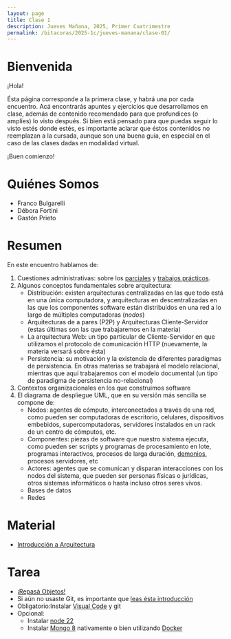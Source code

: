 ```yaml
---
layout: page
title: Clase 1
description: Jueves Mañana, 2025, Primer Cuatrimestre
permalink: /bitacoras/2025-1c/jueves-manana/clase-01/
---
```


# Bienvenida

¡Hola!

Ésta página corresponde a la primera clase, y habrá una por cada encuentro. Acá encontrarás apuntes y ejercicios que desarrollamos en clase, además de contenido recomendado para que profundices (o amplíes) lo visto después.
Si bien está pensado para que puedas seguir lo visto estés donde estés, es importante aclarar que éstos contenidos no reemplazan a la cursada, aunque son una buena guía, en especial en el caso de las clases dadas en modalidad virtual.

¡Buen comienzo!

# Quiénes Somos

 * Franco Bulgarelli
 * Débora Fortini
 * Gastón Prieto

# Resumen

En este encuentro hablamos de:

 1. Cuestiones administrativas: sobre los [parciales](../../../pautas/sobre-los-parciales.md) y [trabajos prácticos](../../../pautas/sobre-los-trabajos-practicos.md).
 2. Algunos conceptos fundamentales sobre arquitectura:
    * Distribución: existen arquitecturas centralizadas en las que todo está en una única computadora, y arquitecturas en descentralizadas en las que los componentes software están distribuidos en una red a lo largo de múltiples computadoras (_nodos_)
    * Arquitecturas de a pares (P2P) y Arquitecturas Cliente-Servidor (estas últimas son las que trabajaremos en la materia)
    * La arquitectura Web: un tipo particular de Cliente-Servidor en que utilizamos el protocolo de comunicación HTTP (nuevamente, la materia versará sobre ésta)
    * Persistencia: su motivación y la existencia de diferentes paradigmas de persistencia. En otras materias se trabajará el modelo relacional, mientras que aquí trabajaremos con el modelo documental (un tipo de paradigma de persistencia no-relacional)
  3. Contextos organizacionales en los que construimos software
  4. El diagrama de despliegue UML, que en su versión más sencilla se compone de:
     * Nodos: agentes de cómputo, interconectados a través de una red, como pueden ser computadoras de escritorio, celulares, dispositivos embebidos, supercomputadoras, servidores instalados en un rack de un centro de cómputos, etc.
     * Componentes: piezas de software que nuestro sistema ejecuta, como pueden ser scripts y programas de procesamiento en  lote, programas interactivos, procesos de larga duración, [demonios](https://es.wikipedia.org/wiki/Daemon_(inform%C3%A1tica)), procesos servidores, etc
     * Actores: agentes que se comunican y disparan interacciones con los nodos del sistema, que pueden ser personas físicas o jurídicas, otros sistemas informáticos o hasta incluso otros seres vivos.
     * Bases de datos
     * Redes


# Material

 * [Introducción a Arquitectura](https://docs.google.com/document/d/1XaKMrWPA0jntDK29gtEDRw-CoQgWXfHOmdbmihg4MpE/edit?tab=t.0#heading=h.z9jwy1eurzt9)

# Tarea

* [¡Repasá Objetos!](https://www.pdep.com.ar/material/apuntes)
* Si aún no usaste Git, es importante que [leas ésta introducción](https://docs.google.com/document/d/1nadC6-rwR2eRC0FYFWuq22pCRyZWXmCiPBuQ0cD-vMI/edit#heading=h.r9wuhoi4rpgq)
* Obligatorio:Instalar [Visual Code](https://code.visualstudio.com/) y git
* Opcional:
  * Instalar [node 22](https://nodejs.org/es/download)
  * Instalar [Mongo 8](https://www.mongodb.com/try/download/community) nativamente o bien utilizando [Docker](https://docs.docker.com/get-started/get-docker/)